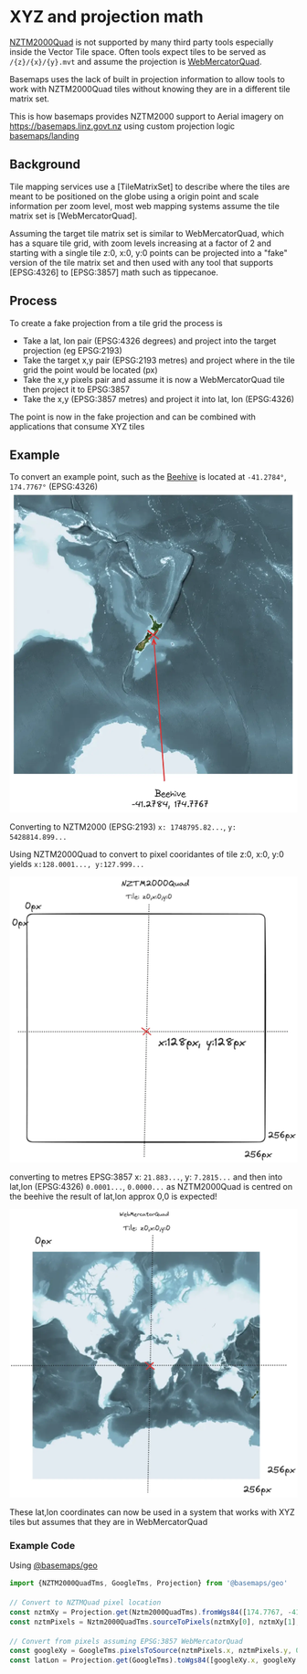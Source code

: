 # XYZ and projection math

[NZTM2000Quad](https://github.com/linz/NZTM2000TileMatrixSet) is not supported by many third party tools especially inside the Vector Tile space. Often tools expect tiles to be served as `/{z}/{x}/{y}.mvt` and assume the projection is [WebMercatorQuad]().

Basemaps uses the lack of built in projection information to allow tools to work with NZTM2000Quad tiles without knowing they are in a different tile matrix set.

This is how basemaps provides NZTM2000 support to Aerial imagery on https://basemaps.linz.govt.nz using custom projection logic [basemaps/landing](https://github.com/linz/basemaps/blob/master/packages/landing/src/tile.matrix.ts#L56)

## Background

Tile mapping services use a [TileMatrixSet] to describe where the tiles are meant to be positioned on the globe using a origin point and scale information per zoom level, most web mapping systems assume the tile matrix set is [WebMercatorQuad].

Assuming the target tile matrix set is similar to WebMercatorQuad, which has a square tile grid, with zoom levels increasing at a factor of 2 and starting with a single tile z:0, x:0, y:0 points can be projected into a "fake" version of the tile matrix set and then used with any tool that supports [EPSG:4326] to [EPSG:3857] math such as tippecanoe.

## Process

To create a fake projection from a tile grid the process is

- Take a lat, lon pair (EPSG:4326 degrees) and project into the target projection (eg EPSG:2193)
- Take the target x,y pair (EPSG:2193 metres) and project where in the tile grid the point would be located (px)
- Take the x,y pixels pair and assume it is now a WebMercatorQuad tile then project it to EPSG:3857
- Take the x,y (EPSG:3857 metres) and project it into lat, lon (EPSG:4326)

The point is now in the fake projection and can be combined with applications that consume XYZ tiles

## Example

To convert an example point, such as the [Beehive](<https://en.wikipedia.org/wiki/Beehive_(New_Zealand)>) is located at `-41.2784°`, `174.7767°` (EPSG:4326) ![Beehive NZTM2000Quad](./static/projection_beehive_nztm2000quad.webp)

Converting to NZTM2000 (EPSG:2193) `x: 1748795.82...`, `y: 5428814.899...`

Using NZTM2000Quad to convert to pixel cooridantes of tile z:0, x:0, y:0 yields `x:128.0001..., y:127.999...`

![Beehive NZTM2000Quad](./static/projection_nztm2000quad_0_0_0.webp)

converting to metres EPSG:3857 x: `21.883...`, y: `7.2815...` and then into lat,lon (EPSG:4326) `0.0001...`, `0.0000...` as NZTM2000Quad is centred on the beehive the result of lat,lon approx 0,0 is expected!

![Beehive FakeNZTM2000Quad](./static/projection_beehive_fakenztm2000.webp)

These lat,lon coordinates can now be used in a system that works with XYZ tiles but assumes that they are in WebMercatorQuad

### Example Code

Using [@basemaps/geo](https://github.com/linz/basemaps/tree/master/packages/geo)

````typescript
import {NZTM2000QuadTms, GoogleTms, Projection} from '@basemaps/geo'

// Convert to NZTMQuad pixel location
const nztmXy = Projection.get(Nztm2000QuadTms).fromWgs84([174.7767, -41.2784])
const nztmPixels = Nztm2000QuadTms.sourceToPixels(nztmXy[0], nztmXy[1],0)

// Convert from pixels assuming EPSG:3857 WebMercatorQuad
const googleXy = GoogleTms.pixelsToSource(nztmPixels.x, nztmPixels.y, 0)
const latLon = Projection.get(GoogleTms).toWgs84([googleXy.x, googleXy.y])```
````
